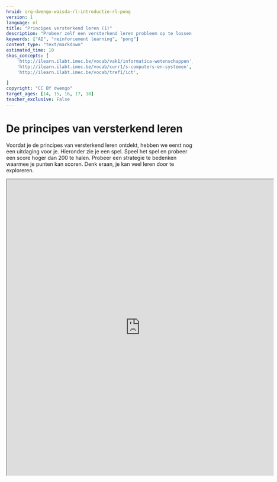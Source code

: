 ```yaml
---
hruid: org-dwengo-waisda-rl-introductie-rl-pong
version: 1
language: nl
title: "Principes versterkend leren (1)"
description: "Probeer zelf een versterkend leren probleem op te lossen."
keywords: ["AI", "reïnforcement learning", "pong"]
content_type: "text/markdown"
estimated_time: 10
skos_concepts: [
    'http://ilearn.ilabt.imec.be/vocab/vak1/informatica-wetenschappen', 
    'http://ilearn.ilabt.imec.be/vocab/curr1/s-computers-en-systemen',
    'http://ilearn.ilabt.imec.be/vocab/tref1/ict',

]
copyright: "CC BY dwengo"
target_ages: [14, 15, 16, 17, 18]
teacher_exclusive: False
---
```


# De principes van versterkend leren

Voordat je de principes van versterkend leren ontdekt, hebben we eerst nog een uitdaging voor je. Hieronder zie je een spel. Speel het spel en probeer een score hoger dan 200 te halen. Probeer een strategie te bedenken waarmee je punten kan scoren. Denk eraan, je kan veel leren door te exploreren.

<iframe src="https://dwengo.org/absp" title="Voorbeeld van een convolutie" width="720px" height="800px"></iframe>